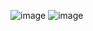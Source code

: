 ![image](https://user-images.githubusercontent.com/106704479/230721906-dc862df1-8a74-4272-a0ae-ab733d1bf84c.png)
![image](https://user-images.githubusercontent.com/106704479/230721882-3caa428c-52b1-439e-b0bb-829c4f9dd304.png)
